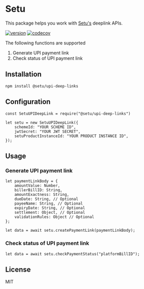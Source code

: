 # Setu

This package helps you work with [Setu's](https://setu.co) deeplink APIs.

[![version](https://img.shields.io/npm/v/@setu/upi-deep-links)](https://www.npmjs.org/package/@setu/upi-deep-links)
[![codecov](https://codecov.io/gh/SetuHQ/npm-upi-deep-links/branch/master/graph/badge.svg)](https://codecov.io/gh/SetuHQ/npm-upi-deep-links)

The following functions are supported

1. Generate UPI payment link
2. Check status of UPI payment link

## Installation

```
npm install @setu/upi-deep-links
```

## Configuration

```
const SetuUPIDeepLink = require("@setu/upi-deep-links")

let setu = new SetuUPIDeepLink({
    schemeId: "YOUR SCHEME ID",
    jwtSecret: "YOUR JWT SECRET",
    setuProductInstanceId: "YOUR PRODUCT INSTANCE ID",
});
```

## Usage

### Generate UPI payment link

```
let paymentLinkBody = {
    amountValue: Number,
    billerBillID: String,
    amountExactness: String,
    dueDate: String, // Optional
    payeeName: String, // Optional
    expiryDate: String, // Optional
    settlement: Object, // Optional
    validationRules: Object // Optional
};

let data = await setu.createPaymentLink(paymentLinkBody);
```

### Check status of UPI payment link

```
let data = await setu.checkPaymentStatus("platformBillID");
```

## License

MIT
